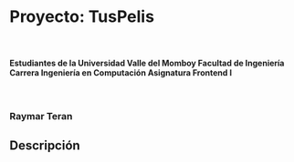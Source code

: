 # Proyecto: TusPelis

<br><h4>
Estudiantes de la Universidad Valle del Momboy
Facultad de Ingeniería
Carrera Ingeniería en Computación
Asignatura Frontend I
</h4>
<br>
<h3>Raymar Teran
</h3>
<ul>
</ul>

<h2>Descripción</h2>